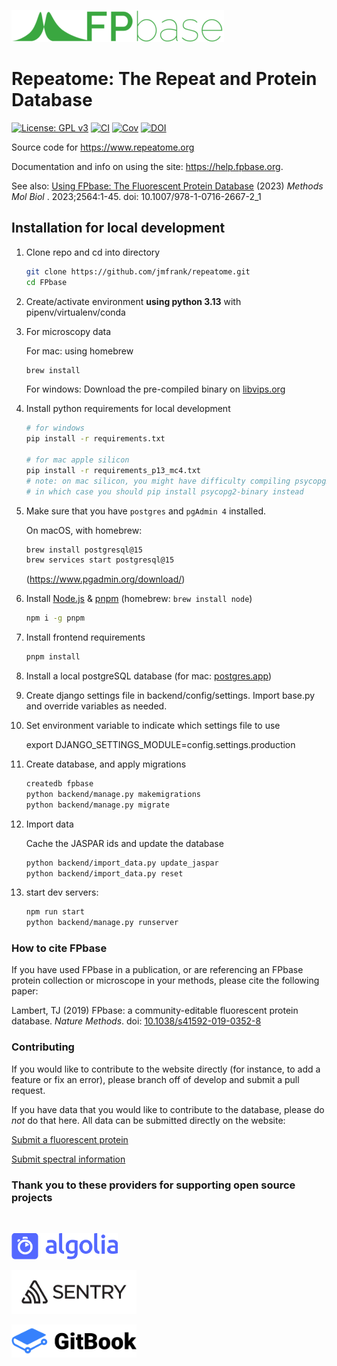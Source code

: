 [![Logo](_resources/logo_green_wide@1x.gif)](https://www.fpbase.org)

# Repeatome: The Repeat and Protein Database

[![License: GPL v3](https://img.shields.io/badge/License-GPLv3-brightgreen.svg)](https://www.gnu.org/licenses/gpl-3.0)
[![CI](https://github.com/tlambert03/FPbase/actions/workflows/ci.yml/badge.svg)](https://github.com/tlambert03/FPbase/actions/workflows/ci.yml)
[![Cov](https://codecov.io/gh/tlambert03/FPbase/branch/main/graph/badge.svg)](https://codecov.io/gh/tlambert03/FPbase)
[![DOI](https://zenodo.org/badge/DOI/10.1038/s41592-019-0352-8.svg)](https://doi.org/10.1038/s41592-019-0352-8)

Source code for <https://www.repeatome.org>

Documentation and info on using the site: <https://help.fpbase.org>.

See also: [Using FPbase: The Fluorescent Protein
Database](https://pubmed.ncbi.nlm.nih.gov/36107335/) (2023) *Methods Mol Biol* .
2023;2564:1-45. doi: 10.1007/978-1-0716-2667-2_1

## Installation for local development

1. Clone repo and cd into directory

    ```bash
    git clone https://github.com/jmfrank/repeatome.git
    cd FPbase
    ```

1. Create/activate environment **using python 3.13** with pipenv/virtualenv/conda

1. For microscopy data

    For mac: using homebrew
    ```bash
    brew install
    ```
    For windows: 
    Download the pre-compiled binary on [libvips.org](https://www.libvips.org/)

1. Install python requirements for local development

    ```bash
    # for windows 
    pip install -r requirements.txt

    # for mac apple silicon 
    pip install -r requirements_p13_mc4.txt
    # note: on mac silicon, you might have difficulty compiling psycopg2
    # in which case you should pip install psycopg2-binary instead

    ```

1. Make sure that you have `postgres` and `pgAdmin 4` installed.

   On macOS, with homebrew:

   ```sh
   brew install postgresql@15
   brew services start postgresql@15
   ```

   (https://www.pgadmin.org/download/)

1. Install [Node.js](https://nodejs.org/en/) & [pnpm](https://pnpm.js.org/en/) (homebrew: `brew install node`)

    ```bash
    npm i -g pnpm
    ```

1. Install frontend requirements

    ```bash
    pnpm install
    ```

1. Install a local postgreSQL database (for mac: [postgres.app](https://postgresapp.com/))

1. Create django settings file in backend/config/settings. Import base.py and override variables as needed.

1. Set environment variable to indicate which settings file to use

    export DJANGO_SETTINGS_MODULE=config.settings.production

1. Create database, and apply migrations

    ```bash
    createdb fpbase
    python backend/manage.py makemigrations
    python backend/manage.py migrate
    ```

1. Import data

    Cache the JASPAR ids and update the database

    ```bash
    python backend/import_data.py update_jaspar
    python backend/import_data.py reset
    ```

1. start dev servers:

    ```bash
    npm run start
    python backend/manage.py runserver
    ```

### How to cite FPbase

If you have used FPbase in a publication, or are referencing an FPbase protein
collection or microscope in your methods, please cite the following paper:

Lambert, TJ (2019) FPbase: a community-editable fluorescent protein database.
*Nature Methods*. doi:
[10.1038/s41592-019-0352-8](https://doi.org/10.1038/s41592-019-0352-8)

### Contributing

If you would like to contribute to the website directly (for instance, to add a
feature or fix an error), please branch off of develop and submit a pull
request.

If you have data that you would like to contribute to the database, please do
*not* do that here.  All data can be submitted directly on the website:

[Submit a fluorescent protein](https://www.fpbase.org/submit/)

[Submit spectral information](https://www.fpbase.org/spectra/submit/)

### Thank you to these providers for supporting open source projects

<br/>

[<img src="backend/proteins/static/images/logo-algolia-nebula-blue-full.svg"
width="170">](https://www.algolia.com/)

[<img src="_resources/sentry-logo-black.svg"
width="200">](https://sentry.io/)

[<img src="_resources/gitbook_avatar-rectangle.png"
width="200">](https://www.gitbook.com/)
